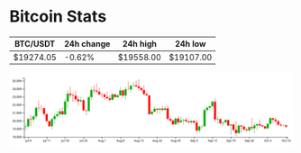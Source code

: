 # Bitcoin Stats

BTC/USDT|24h change|24h high|24h low|
|---|---|---|---|
|$19274.05|-0.62%|$19558.00|$19107.00|

<img src="./chart.svg">
